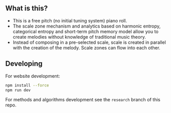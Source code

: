 ## What is this?
* This is a free pitch (no initial tuning system) piano roll.  
* The scale zone mechanism and analytics based on harmonic entropy, categorical entropy and short-term pitch memory model allow you to create melodies without knowledge of traditional music theory.
* Instead of composing in a pre-selected scale, scale is created in parallel with the creation of the melody. Scale zones can flow into each other.

## Developing

For website development:  
```bash
npm install --force
npm run dev
```

For methods and algorithms development see the `research` branch of this repo.  
